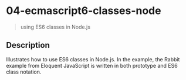 # 04-ecmascript6-classes-node
> using ES6 classes in Node.js

## Description
Illustrates how to use ES6 classes in Node.js. In the example, the Rabbit example from Eloquent JavaScript is written in both prototype and ES6 class notation.
